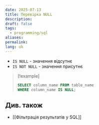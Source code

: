 ```yaml
---
date: 2025-07-13
title: Перевірка NULL
description: 
draft: false
tags:
  - programming/sql
aliases: 
permalink: 
lang: uk
---
```


- `IS NULL` - значення відсутнє
- `IS NOT NULL` - значення присутнє

> [!example]
> ```sql
> SELECT column_name FROM table_name 
> WHERE column_name IS NULL;
> ```

## Див. також

- [[Фільтрація результатів у SQL]]